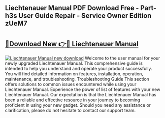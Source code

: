 ## Liechtenauer Manual PDF Download Free - Part-h3s User Guide Repair - Service Owner Edition zUeM7

# <h2><a href="http://bc287.oget.top/?id=Liechtenauer+Manual">🔗Download New 👉🔴 Liechtenauer Manual</a></h2>

[![Liechtenauer Manual new download](https://i.imgur.com/5g1atiW.png)](http://bc287.oget.top/?id=Liechtenauer+Manual)
Welcome to the user manual for your newly upgraded Liechtenauer Manual. This comprehensive guide is intended to help you understand and operate your product successfully. You will find detailed information on features, installation, operation, maintenance, and troubleshooting. Troubleshooting Guide This section offers solutions to common issues encountered while using your Liechtenauer Manual. Experience the power of list of features with your new Liechtenauer Manual. Our expectation is that the Liechtenauer Manual has been a reliable and effective resource in your journey to becoming proficient in using your new gadget. Should you need any assistance or clarification, please do not hesitate to contact our support team.
